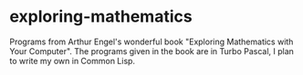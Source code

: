 # exploring-mathematics
Programs from Arthur Engel's wonderful book "Exploring Mathematics with Your Computer". The programs given in the book are in Turbo Pascal, I plan to write my own in Common Lisp.


